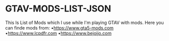 # GTAV-MODS-LIST-JSON

This Is List of Mods which I use while I'm playing GTAV with mods. 
Here you can finde mods from:
•https://www.gta5-mods.com
•https://www.lcpdfr.com
•https://www.bejoijo.com
